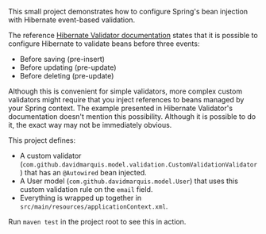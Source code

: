 This small project demonstrates how to configure Spring's bean injection with Hibernate event-based
validation.

The reference [Hibernate Validator documentation](http://docs.jboss.org/hibernate/stable/validator/reference/en-US/html/validator-checkconstraints.html#validator-checkconstraints-orm-hibernateevent)
states that it is possible to configure Hibernate to validate beans before three events:

* Before saving (pre-insert)
* Before updating (pre-update)
* Before deleting (pre-update)

Although this is convenient for simple validators, more complex custom validators might require that you
inject references to beans managed by your Spring context. The example presented in Hibernate Validator's
documentation doesn't mention this possibility. Although it is possible to do it, the exact way may not be immediately obvious.

This project defines:

* A custom validator (`com.github.davidmarquis.model.validation.CustomValidationValidator`) that
has an `@Autowired` bean injected.
* A User model (`com.github.davidmarquis.model.User`) that uses this custom validation rule on the `email` field.
* Everything is wrapped up together in `src/main/resources/applicationContext.xml`.

Run `maven test` in the project root to see this in action.
